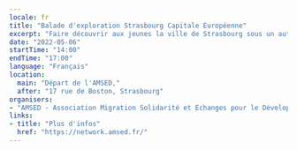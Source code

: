 ```yaml
---
locale: fr
title: "Balade d'exploration Strasbourg Capitale Européenne"
excerpt: "Faire découvrir aux jeunes la ville de Strasbourg sous un autre angle, tout en les sensibilisant à la citoyenneté et aux valeurs européennes, aux droits humains, à la diversité culturelle et aux enjeux environnementaux."
date: "2022-05-06"
startTime: "14:00"
endTime: "17:00"
language: "Français"
location:
  main: "Départ de l'AMSED,"
  after: "17 rue de Boston, Strasbourg"
organisers:
- "AMSED - Association Migration Solidarité et Echanges pour le Développement"
links:
- title: "Plus d'infos"
  href: "https://network.amsed.fr/"
---
```


